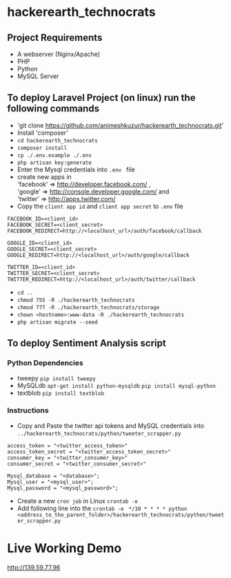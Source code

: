 # hackerearth_technocrats

## Project Requirements
* A webserver (Nginx/Apache)
* PHP
* Python
* MySQL Server

## To deploy Laravel Project (on linux) run the following commands
* 'git clone https://github.com/animeshkuzur/hackerearth_technocrats.git'
* Install 'composer'
* `cd hackerearth_technocrats`
* `composer install`
* `cp ./.env.example ./.env`
* `php artisan key:generate`
* Enter the Mysql credentials into `.env ` file
* create new apps in <br/>
'facebook' => http://developer.facebook.com/ , <br/>
'google' => http://console.developer.google.com/ and <br/> 
'twitter' => http://apps.twitter.com/ 
* Copy the `client app id` and `client app secret` to `.env` file <br/>
```
FACEBOOK_ID=<client_id>
FACEBOOK_SECRET=<client_secret>
FACEBOOK_REDIRECT=http://<localhost_url>/auth/facebook/callback

GOOGLE_ID=<client_id>
GOOGLE_SECRET=<client_secret>
GOOGLE_REDIRECT=http://<localhost_url>/auth/google/callback

TWITTER_ID=<client_id>
TWITTER_SECRET=<client_secret>
TWITTER_REDIRECT=http://<localhost_url>/auth/twitter/callback
```
* `cd ..`
* `chmod 755 -R ./hackerearth_technocrats`
* `chmod 777 -R ./hackerearth_technocrats/storage`
* `chown <hostname>:www-data -R ./hackerearth_technocrats`
* `php artisan migrate --seed`

## To deploy Sentiment Analysis script
### Python Dependencies
* tweepy
`pip install tweepy`
* MySQLdb
`apt-get install python-mysqldb`
`pip install mysql-python`
* textblob
`pip install textblob`

### Instructions
* Copy and Paste the twitter api tokens and MySQL credentials into `../hackerearth_technocrats/python/tweeter_scrapper.py` <br/>
```
access_token = "<twitter_access_token>"
access_token_secret = "<twitter_access_token_secret>"
consumer_key = "<twitter_consumer_key>"
consumer_secret = "<twitter_consumer_secret>"

Mysql_database = "<database>";
Mysql_user = "<mysql_user>";
Mysql_password = "<mysql_password>";
```
* Create a new `cron job` in Linux
`crontab -e`
* Add following line into the  `crontab -e `
`*/10 * * * * python <address_to_the_parent_folder>/hackerearth_technocrats/python/tweeter_scrapper.py`



# Live Working Demo
http://139.59.77.96
